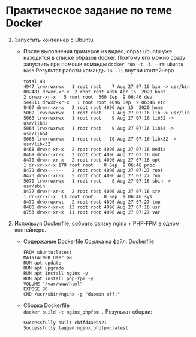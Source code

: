 # Практическое задание по теме Docker

1. Запустить контейнер с Ubuntu.

    * После выполнения примеров из видео, образ ubuntu уже находится в списке образов docker. Поэтому его можно сразу запустить при помощи команды
    `docker run -t -i --rm ubuntu bash`
    Результат работы команды `ls -li` внутри контейнера
      ```
      total 48
      4947 lrwxrwxrwx   1 root root    7 Aug 27 07:16 bin -> usr/bin
      802481 drwxr-xr-x  2 root root 4096 Apr 15  2020 boot
      2 drwxr-xr-x   5 root root  360 Sep  9 06:46 dev
      544811 drwxr-xr-x   1 root root 4096 Sep  9 06:46 etc
      8467 drwxr-xr-x   2 root root 4096 Apr 15  2020 home
      5062 lrwxrwxrwx   1 root root    7 Aug 27 07:16 lib -> usr/lib
      5063 lrwxrwxrwx   1 root root    9 Aug 27 07:16 lib32 -> usr/lib32
      5064 lrwxrwxrwx   1 root root    9 Aug 27 07:16 lib64 -> usr/lib64
      5065 lrwxrwxrwx   1 root root   10 Aug 27 07:16 libx32 -> usr/libx32
      8468 drwxr-xr-x   2 root root 4096 Aug 27 07:16 media
      8469 drwxr-xr-x   2 root root 4096 Aug 27 07:16 mnt
      8470 drwxr-xr-x   2 root root 4096 Aug 27 07:16 opt
      1 dr-xr-xr-x 179 root root    0 Sep  9 06:46 proc
      8472 drwx------   2 root root 4096 Aug 27 07:27 root
      8473 drwxr-xr-x   5 root root 4096 Aug 27 07:27 run
      5070 lrwxrwxrwx   1 root root    8 Aug 27 07:16 sbin -> usr/sbin
      8477 drwxr-xr-x   2 root root 4096 Aug 27 07:16 srv
      1 dr-xr-xr-x  13 root root    0 Sep  9 06:46 sys
      8479 drwxrwxrwt   2 root root 4096 Aug 27 07:27 tmp
      8480 drwxr-xr-x  13 root root 4096 Aug 27 07:16 usr
      8753 drwxr-xr-x  11 root root 4096 Aug 27 07:27 var
      ```

1. Используя Dockerfile, собрать связку nginx + PHP-FPM в одном контейнере.

    * Содержание Dockerfile
      Ссылка на файл: [Dockerfile](https://github.com/techhadera/dwh-reboot/blob/master/docker/src/Dockerfile)
      ```    
      FROM ubuntu:latest
      MAINTAINER User GB
      RUN apt update
      RUN apt upgrade
      RUN apt install nginx -y
      RUN apt install php-fpm -y
      VOLUME "/var/www/html"
      EXPOSE 80
      CMD /usr/sbin/nginx -g "daemon off;"
      ```
    * Сборка Dockerfile  
    `docker build -t nginx_phpfpm .`
    Результат сборки:
      ```
      Successfully built cbffd4aeba21
      Successfully tagged nginx_phpfpm:latest
      ```

    